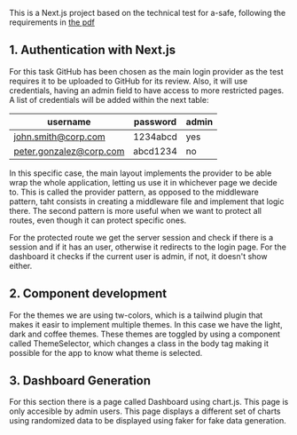 This is a Next.js project based on the technical test for a-safe, following the requirements in [the pdf](tech-test.pdf)

## 1. Authentication with Next.js

For this task GitHub has been chosen as the main login provider as the test requires it to be uploaded to GitHub for its review. Also, it will use credentials, having an admin field to have access to more restricted pages. A list of credentials will be added within the next table:

| username                | password | admin |
| ----------------------- | -------- | ----- |
| john.smith@corp.com     | 1234abcd | yes   |
| peter.gonzalez@corp.com | abcd1234 | no    |

In this specific case, the main layout implements the provider to be able wrap the whole application, letting us use it in whichever page we decide to. This is called the provider pattern, as opposed to the middleware pattern, taht consists in creating a middleware file and implement that logic there. The second pattern is more useful when we want to protect all routes, even though it can protect specific ones.

For the protected route we get the server session and check if there is a session and if it has an user, otherwise it redirects to the login page. For the dashboard it checks if the current user is admin, if not, it doesn't show either.

## 2. Component development

For the themes we are using tw-colors, which is a tailwind plugin that makes it easir to implement multiple themes. In this case we have the light, dark and coffee themes. These themes are toggled by using a component called ThemeSelector, which changes a class in the body tag making it possible for the app to know what theme is selected.

## 3. Dashboard Generation

For this section there is a page called Dashboard using chart.js. This page is only accesible by admin users. This page displays a different set of charts using randomized data to be displayed using faker for fake data generation.
